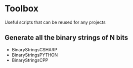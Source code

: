 # Toolbox
Useful scripts that can be reused for any projects

## Generate all the binary strings of N bits
* BinaryStringsCSHARP
* BinaryStringsPYTHON
* BinaryStringsCPP
